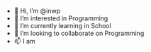- 👋 Hi, I’m @inwp
- 👀 I’m interested in Programming
- 🌱 I’m currently learning in School
- 💞️ I’m looking to collaborate on Programming
- 📫 I am

<!---
inwp/inwp is a ✨ special ✨ repository because its `README.md` (this file) appears on your GitHub profile.
You can click the Preview link to take a look at your changes.
--->
